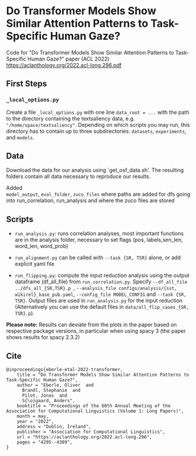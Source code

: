 # Do Transformer Models Show Similar Attention Patterns to Task-Specific Human Gaze?
Code for "Do Transformer Models Show Similar Attention Patterns to Task-Specific Human Gaze?" paper (ACL 2022)
https://aclanthology.org/2022.acl-long.296.pdf



## First Steps
### `_local_options.py`
Create a file `_local_options.py` with one line `data_root = ...` with the 
path to the directory containing the textsaliency data, e.g. 
`"/home/space/textsaliency"`. Depending on which scripts you may run, this 
directory has to contain up to three subdirectories: `datasets`, `experiments`, 
and `models`. 

## Data
Download the data for our analysis using `get_osf_data.sh'. The resulting folders contain all data necessary to reproduce our results.


Added   
`model_output`, `eval_folder`, `zuco_files` where paths are added for dfs going 
into run_correlation, run_analysis and where the zuco files are stored

## Scripts
* `run_analysis.py`: runs correlation analyses, most important functions are in 
the analysis folder, necessary to set flags (pos, labels,sen_len, word_len, 
word_prob)
* `run_alignment.py` can be called with `--task {SR, TSR}` alone, or add explicit yaml file

* `run_flipping.py`: compute the input reduction analysis using the output dataframe (df_all_file) from `run_correlation.py`. Specify `--df_all_file ../dfs_all_{SR,TSR}.p `, `--analysis_file configs/analysis/{sst, wikirel}_base_pub.yaml`, `--config_file MODEL_CONFIG` and `--task {SR, TSR}`. Output files are used in `run_analysis.py` for the input reduction (Alternatively you can use the default files in `data/all_flip_cases_{SR, TSR}.p`).

__Please note:__ Results can deviate from the plots in the paper based on respective package versions, in particular when using spacy 3 (the paper shows results for spacy 2.3.2)


## Cite

    @inproceedings{eberle-etal-2022-transformer,
        title = "Do Transformer Models Show Similar Attention Patterns to Task-Specific Human Gaze?",
        author = "Eberle, Oliver  and
          Brandl, Stephanie  and
          Pilot, Jonas  and
          S{\o}gaard, Anders",
        booktitle = "Proceedings of the 60th Annual Meeting of the Association for Computational Linguistics (Volume 1: Long Papers)",
        month = may,
        year = "2022",
        address = "Dublin, Ireland",
        publisher = "Association for Computational Linguistics",
        url = "https://aclanthology.org/2022.acl-long.296",
        pages = "4295--4309",
    }
